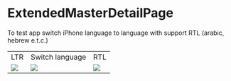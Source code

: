 # ExtendedMasterDetailPage

To test app switch iPhone language to language with support RTL (arabic, hebrew e.t.c.)

<table width="100%">
<tr>
<td>
LTR
</td>
<td>
Switch language
</td>
<td>
RTL
</td>
</tr>
<tr>
<td>
<img src='https://s11.postimg.org/7g5p5y1hf/Simulator_Screen_Shot_Jun_6_2017_11.57.44_AM.png' border='0'/>
</td>
<td>
<img src='https://s11.postimg.org/ys0y7a683/Simulator_Screen_Shot_Jun_6_2017_12.01.13_PM.png' border='0'/>
</td>
<td>
<img src='https://s11.postimg.org/e96227sar/Simulator_Screen_Shot_Jun_6_2017_12.01.40_PM.png' border='0'/>
</td>
</tr>
</table>




